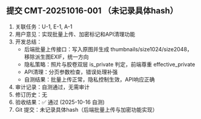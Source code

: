 ## 提交 CMT-20251016-001 （未记录具体hash）
1. 关联任务：U-1, E-1, A-1
2. 用户意见：实现批量上传、加密标记和API清理功能
3. 开发总结：
   - 后端批量上传接口：写入原图并生成 thumbnails/size1024/size2048，移除派生图EXIF，统一方向
   - 隐私策略：照片与胶卷双层 is_private 判定，前端尊重 effective_private
   - API清理：分页参数检查，错误处理补强
   - 自测结果：批量上传正常，隐私控制生效，API响应正确
4. 审计记录：自测通过，无需审计
5. 修订历史：无
6. 验收结果：✅ 通过 (2025-10-16 自测)
7. Git 提交：未记录具体hash（后端批量上传与加密功能实现）
